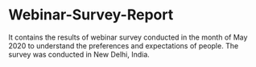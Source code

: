 # Webinar-Survey-Report
It contains the results of webinar survey conducted in the month of May 2020 to understand the preferences and expectations of people. The survey was conducted in New Delhi, India.
